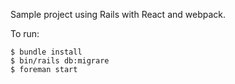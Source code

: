 Sample project using Rails with React and webpack.

To run:

```
$ bundle install
$ bin/rails db:migrare
$ foreman start
```

